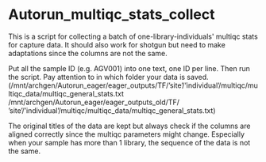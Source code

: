 # Autorun_multiqc_stats_collect

This is a script for collecting a batch of one-library-individuals' multiqc stats for capture data. It should also work for shotgun but need to make adaptations since the columns are not the same.

Put all the sample ID (e.g. AGV001) into one text, one ID per line. Then run the script. Pay attention to in which folder your data is saved. (/mnt/archgen/Autorun_eager/eager_outputs/TF/’site’/’individual’/multiqc/multiqc_data/multiqc_general_stats.txt
/mnt/archgen/Autorun_eager/eager_outputs_old/TF/ ’site’/’individual’/multiqc/multiqc_data/multiqc_general_stats.txt)

The original titles of the data are kept but always check if the columns are aligned correctly since the multiqc parameters might change. Especially when your sample has more than 1 library, the sequence of the data is not the same.
